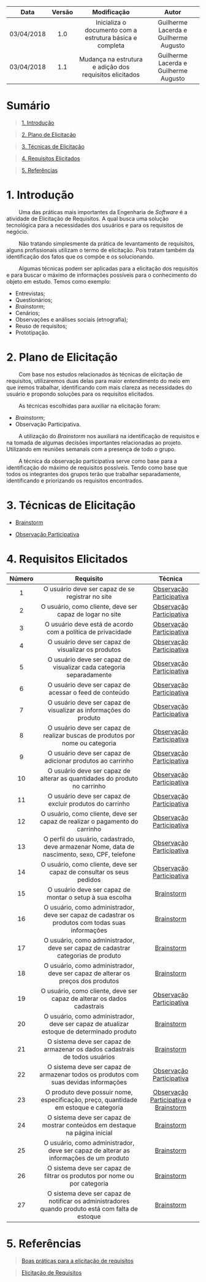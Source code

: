 |    Data    | Versão |                                         Modificação                                        |                Autor                |
|:----------:|:------:|:----------------------------------------------------------------------------------------:|:-----------------------------------:|
| 03/04/2018 | 1.0 | Inicializa o documento com a estrutura básica e completa | Guilherme Lacerda e Guilherme Augusto |
| 03/04/2018 | 1.1 | Mudança na estrutura e adição dos requisitos elicitados | Guilherme Lacerda e Guilherme Augusto |


# Sumário

>[1. Introdução](#1-introdução)

>[2. Plano de Elicitação](#2-plano-de-elicitação)

>[3. Técnicas de Elicitação](#3-técnicas-de-elicitação)

>[4. Requisitos Elicitados](#4-requisitos-elicitados)

>[5. Referências](#4-referências)

# 1. Introdução

<p> &emsp;&emsp; Uma das práticas mais importantes da Engenharia de <i>Software</i> é a atividade de Elicitação de Requisitos. A qual busca uma solução tecnológica para a necessidades dos usuários e para os requisitos de negócio.</p>

<p> &emsp;&emsp; Não tratando simplesmente da prática de levantamento de requisitos, alguns profissionais utilizam o termo de elicitação. Pois tratam também da identificação dos fatos que os compõe e os solucionando.</p>

<p> &emsp;&emsp; Algumas técnicas podem ser aplicadas para a elicitação dos requisitos e para buscar o máximo de informações possíveis para o conhecimento do objeto em estudo. Temos como exemplo:</p>

* Entrevistas;
* Questionários;
* _Brainstorm_;
* Cenários;
* Observações e análises sociais (etnografia);
* Reuso de requisitos;
* Prototipação.


# 2. Plano de Elicitação

<p> &emsp;&emsp; Com base nos estudos relacionados às técnicas de elicitação de requisitos, utilizaremos duas delas para maior entendimento do meio em que iremos trabalhar, identificando com mais clareza as necessidades do usuário e propondo soluções para os requisitos elicitados.</p>

<p> &emsp;&emsp; As técnicas escolhidas para auxiliar na elicitação foram: </p>

* _Brainstorm_;
* Observação Participativa.

<p> &emsp;&emsp; A utilização do <i>Brainstorm</i> nos auxiliará na identificação de requisitos e na tomada de algumas decisões importantes relacionadas ao projeto. Utilizando em reuniões semanais com a presença de todo o grupo.</p>

<p> &emsp;&emsp; A técnica da observação participativa serve como base para a identificação do máximo de requisitos possíveis. Tendo como base que todos os integrantes dos grupos terão que trabalhar separadamente, identificando e priorizando os requisitos encontrados. </p>

# 3. Técnicas de Elicitação

* [ Brainstorm](https://github.com/Desenho-1-2018-G-6/docs/wiki/Elicitacao-de-Requisitos-Brainstorm)

* [Observação Participativa](https://github.com/Desenho-1-2018-G-6/docs/wiki/Elicitacao-de-Requisitos-Observacao-Participativa)

# 4. Requisitos Elicitados

| Número | Requisito | Técnica |
|:------:|:---------:|:-------:|
| 1 | O usuário deve ser capaz de se registrar no site | [Observação Participativa](https://github.com/Desenho-1-2018-G-6/docs/wiki/Elicitacao-de-Requisitos-Observacao-Participativa) |
| 2 | O usuário, como cliente, deve ser capaz de logar no site | [Observação Participativa](https://github.com/Desenho-1-2018-G-6/docs/wiki/Elicitacao-de-Requisitos-Observacao-Participativa) |
| 3 | O usuário deve está de acordo com a política de privacidade | [Observação Participativa](https://github.com/Desenho-1-2018-G-6/docs/wiki/Elicitacao-de-Requisitos-Observacao-Participativa) |
| 4 | O usuário deve ser capaz de visualizar os produtos | [Observação Participativa](https://github.com/Desenho-1-2018-G-6/docs/wiki/Elicitacao-de-Requisitos-Observacao-Participativa) |
| 5 | O usuário deve ser capaz de visualizar cada categoria separadamente | [Observação Participativa](https://github.com/Desenho-1-2018-G-6/docs/wiki/Elicitacao-de-Requisitos-Observacao-Participativa) |
| 6 | O usuário deve ser capaz de acessar o feed de conteúdo | [Observação Participativa](https://github.com/Desenho-1-2018-G-6/docs/wiki/Elicitacao-de-Requisitos-Observacao-Participativa) |
| 7 | O usuário deve ser capaz de visualizar as informações do produto|[Observação Participativa](https://github.com/Desenho-1-2018-G-6/docs/wiki/Elicitacao-de-Requisitos-Observacao-Participativa)|
| 8 | O usuário deve ser capaz de realizar buscas de produtos por nome ou categoria |[Observação Participativa](https://github.com/Desenho-1-2018-G-6/docs/wiki/Elicitacao-de-Requisitos-Observacao-Participativa)|
| 9 | O usuário deve ser capaz de adicionar produtos ao carrinho |[Observação Participativa](https://github.com/Desenho-1-2018-G-6/docs/wiki/Elicitacao-de-Requisitos-Observacao-Participativa)|
| 10 | O usuário deve ser capaz de alterar as quantidades do produto no carrinho |[Observação Participativa](https://github.com/Desenho-1-2018-G-6/docs/wiki/Elicitacao-de-Requisitos-Observacao-Participativa)|
| 11 | O usuário deve ser capaz de excluir produtos do carrinho |[Observação Participativa](https://github.com/Desenho-1-2018-G-6/docs/wiki/Elicitacao-de-Requisitos-Observacao-Participativa)|
| 12 | O usuário, como cliente, deve ser capaz de realizar o pagamento do carrinho |[Observação Participativa](https://github.com/Desenho-1-2018-G-6/docs/wiki/Elicitacao-de-Requisitos-Observacao-Participativa)|
| 13 | O perfil do usuário, cadastrado, deve armazenar Nome, data de nascimento, sexo, CPF, telefone |[Observação Participativa](https://github.com/Desenho-1-2018-G-6/docs/wiki/Elicitacao-de-Requisitos-Observacao-Participativa)|
| 14 | O usuário, como cliente, deve ser capaz de consultar os seus pedidos |[Observação Participativa](https://github.com/Desenho-1-2018-G-6/docs/wiki/Elicitacao-de-Requisitos-Observacao-Participativa)|
| 15 | O usuário deve ser capaz de montar o setup à sua escolha |[Brainstorm](https://github.com/Desenho-1-2018-G-6/docs/wiki/Elicitacao-de-Requisitos-Brainstorm)|
| 16 | O usuário, como administrador, deve ser capaz de cadastrar os produtos com todas suas informações |[Brainstorm](https://github.com/Desenho-1-2018-G-6/docs/wiki/Elicitacao-de-Requisitos-Brainstorm)|
| 17 | O usuário, como administrador, deve ser capaz de cadastrar categorias de produto |[Brainstorm](https://github.com/Desenho-1-2018-G-6/docs/wiki/Elicitacao-de-Requisitos-Brainstorm)|
| 18 | O usuário, como administrador, deve ser capaz de alterar os preços dos produtos |[Brainstorm](https://github.com/Desenho-1-2018-G-6/docs/wiki/Elicitacao-de-Requisitos-Brainstorm)|
| 19 | O usuário, como cliente, deve ser capaz de alterar os dados cadastrais |[Observação Participativa](https://github.com/Desenho-1-2018-G-6/docs/wiki/Elicitacao-de-Requisitos-Observacao-Participativa)|
| 20 | O usuário, como administrador, deve ser capaz de atualizar estoque de determinado produto |[Brainstorm](https://github.com/Desenho-1-2018-G-6/docs/wiki/Elicitacao-de-Requisitos-Brainstorm)|
| 21 | O sistema deve ser capaz de armazenar os dados cadastrais de todos usuários | [Brainstorm](https://github.com/Desenho-1-2018-G-6/docs/wiki/Elicitacao-de-Requisitos-Brainstorm)|
| 22 | O sistema deve ser capaz de armazenar todos os produtos com suas devidas informações |[Observação Participativa](https://github.com/Desenho-1-2018-G-6/docs/wiki/Elicitacao-de-Requisitos-Observacao-Participativa)|
| 23 | O produto deve possuir nome, especificação, preço, quantidade em estoque e categoria |[Observação Participativa](https://github.com/Desenho-1-2018-G-6/docs/wiki/Elicitacao-de-Requisitos-Observacao-Participativa) e [Brainstorm](https://github.com/Desenho-1-2018-G-6/docs/wiki/Elicitacao-de-Requisitos-Brainstorm)|
| 24 | O sistema deve ser capaz de mostrar conteúdos em destaque na página inicial |[Brainstorm](https://github.com/Desenho-1-2018-G-6/docs/wiki/Elicitacao-de-Requisitos-Brainstorm)|
| 25 | O usuário, como administrador, deve ser capaz de alterar as informações de um produto |[Brainstorm](https://github.com/Desenho-1-2018-G-6/docs/wiki/Elicitacao-de-Requisitos-Brainstorm)|
| 26 | O sistema deve ser capaz de filtrar os produtos por nome ou por categoria | [Brainstorm](https://github.com/Desenho-1-2018-G-6/docs/wiki/Elicitacao-de-Requisitos-Brainstorm) |
| 27 | O sistema deve ser capaz de notificar os administradores quando produto está com falta de estoque | [Brainstorm](https://github.com/Desenho-1-2018-G-6/docs/wiki/Elicitacao-de-Requisitos-Brainstorm) |

# 5. Referências

>[Boas práticas para a elicitação de requisitos](https://www.ibm.com/developerworks/community/blogs/tlcbr/entry/boas_praticas_para_a_elicitacao_de_requisitos?lang=en)

>[Elicitação de Requisitos](http://www.facom.ufu.br/~bacala/ES/04%20-%20Elicita%C3%A7%C3%A3o%20de%20Requisitos.pdf)
